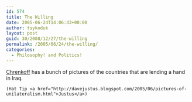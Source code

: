 ```yaml
---
id: 574
title: The Willing
date: 2005-06-24T14:06:43+00:00
author: tsykoduk
layout: post
guid: 30/2008/12/27/the-willing
permalink: /2005/06/24/the-willing/
categories:
  - Philosophy! and Politics!
---
```

<a href="http://chrenkoff.blogspot.com/2005/06/willing.html">Chrenkoff</a> has a bunch of pictures of the countries that are lending a hand in Iraq.


	(Hat Tip <a href="http://davejustus.blogspot.com/2005/06/pictures-of-unilateralism.html">Justus</a>)